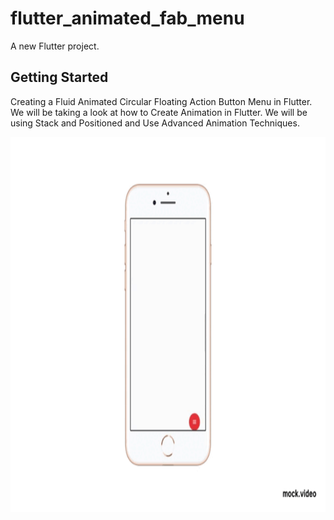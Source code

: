 # flutter_animated_fab_menu

A new Flutter project.

## Getting Started

Creating a Fluid Animated Circular Floating Action Button Menu in Flutter. We will be taking a look at how to Create Animation in Flutter. We will be using Stack and Positioned and Use Advanced Animation Techniques.

 <p align="center">
   <img width="600" height="600" src="FabMenu.gif">
</p>
